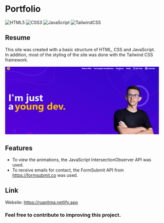 # Portfolio

![HTML5](https://img.shields.io/badge/html5-%23E34F26.svg?style=for-the-badge&logo=html5&logoColor=white)
![CSS3](https://img.shields.io/badge/css3-%231572B6.svg?style=for-the-badge&logo=css3&logoColor=white)
![JavaScript](https://img.shields.io/badge/javascript-%23323330.svg?style=for-the-badge&logo=javascript&logoColor=%23F7DF1E)
![TailwindCSS](https://img.shields.io/badge/tailwindcss-%2338B2AC.svg?style=for-the-badge&logo=tailwind-css&logoColor=white)


## Resume
This site was created with a basic structure of HTML, CSS and JavaScript. 
In addition, most of the styling of the site was done with the Tailwind CSS framework.

<div>
    <img src="./src/media/branding/img1.png">
</div>

## Features
- To view the animations, the JavaScript IntersectionObserver API was used.
- To receive emails for contact, the FormSubmit API from <a href="https://formsubmit.co">https://formsubmit.co</a> was used.

## Link
Website: <a href="https://ruanlima.netlify.app">https://ruanlima.netlify.app</a>



### Feel free to contribute to improving this project.
